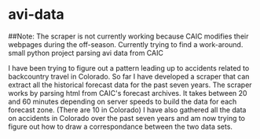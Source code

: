 # avi-data

##Note: The scraper is not currently working because CAIC modifies their webpages during the off-season. Currently trying to find a work-around.
small python project parsing avi data from CAIC

I have been trying to figure out a pattern leading up to accidents related to backcountry travel in Colorado. So far I have developed a scraper that can extract all the historical forecast data for the past seven years. The scraper works by parsing html from CAIC's forecast archives. It takes between 20 and 60 minutes depending on server speeds to build the data for each forecast zone. (There are 10 in Colorado) I have also gathered all the data on accidents in Colorado over the past seven years and am now trying to figure out how to draw a correspondance between the two data sets.
